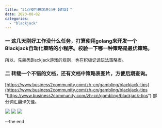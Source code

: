 ```yaml
---
title: "21点技巧算牌法公开【转载】"
date: 2023-08-02
categories: 
  - "blackjack"
---
```


### 一 这几天刚好工作没什么任务，打算使用golang来开发一个Blackjack自动化策略的小程序。校验一下哪一种策略是最优策略。

所以，先熟悉Blackjack游戏的规则，也在积极记诵玩法策略表。

### 二 转载一个不错的文档，还有文档中策略表图片，方便后期查询。

[https://www.business2community.com/zh-cn/gambling/blackjack-tips](https://www.business2community.com/zh-cn/gambling/blackjack-tips "https://www.business2community.com/zh-cn/gambling/blackjack-tips") 部分词汇翻译欠佳。

![](https://poker-x-studio.github.io/images/hard.png) ![](https://poker-x-studio.github.io/images/soft.png) ![](https://poker-x-studio.github.io/images/splits.png)

\--the end
